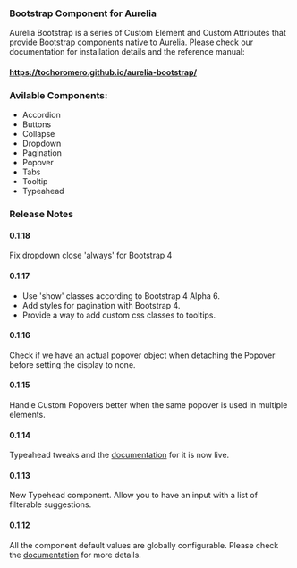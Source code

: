 ### Bootstrap Component for Aurelia

Aurelia Bootstrap is a series of Custom Element and Custom Attributes that provide Bootstrap components native to Aurelia.
Please check our documentation for installation details and the reference manual:
#### https://tochoromero.github.io/aurelia-bootstrap/

### Avilable Components:
* Accordion
* Buttons
* Collapse
* Dropdown
* Pagination
* Popover
* Tabs
* Tooltip
* Typeahead

### Release Notes

#### 0.1.18
Fix dropdown close 'always' for Bootstrap 4

#### 0.1.17
* Use 'show' classes according to Bootstrap 4 Alpha 6.
* Add styles for pagination with Bootstrap 4.
* Provide a way to add custom css classes to tooltips.

#### 0.1.16
Check if we have an actual popover object when detaching the Popover before setting the display to none.

#### 0.1.15
Handle Custom Popovers better when the same popover is used in multiple elements.

#### 0.1.14
Typeahead tweaks and the [documentation](https://tochoromero.github.io/aurelia-bootstrap/#/typeahead) for it is now live.

#### 0.1.13
New Typehead component. Allow you to have an input with a list of filterable suggestions.

#### 0.1.12
All the component default values are globally configurable. Please check the [documentation](https://tochoromero.github.io/aurelia-bootstrap/#/defaults) for more details.

